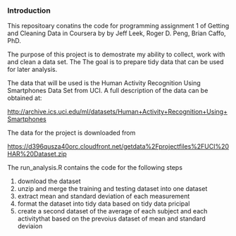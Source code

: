 ### Introduction

This repositoary conatins the code for programming assignment 1 of Getting
and Cleaning Data in Coursera by by Jeff Leek, Roger D. Peng, Brian Caffo, PhD.

The purpose of this project is to demostrate my ability to collect, work with
and clean a data set.  The  The goal is to prepare tidy data that can be used 
for later analysis.

The data that will be used is the Human Activity Recognition Using Smartphones 
Data Set from UCI.  A full description of the data can be obtained at:

http://archive.ics.uci.edu/ml/datasets/Human+Activity+Recognition+Using+Smartphones

The data for the project is downloaded from 

https://d396qusza40orc.cloudfront.net/getdata%2Fprojectfiles%2FUCI%20HAR%20Dataset.zip

The run_analysis.R contains the code for the following steps

1. download the dataset
2. unzip and merge the training and testing dataset into one dataset
3. extract mean and standard deviation of each measurement
4. format the dataset into tidy data based on tidy data pricipal
5. create a second dataset of the average of each subject and each activitythat based 
   on the prevoius dataset of mean and standard deviaion